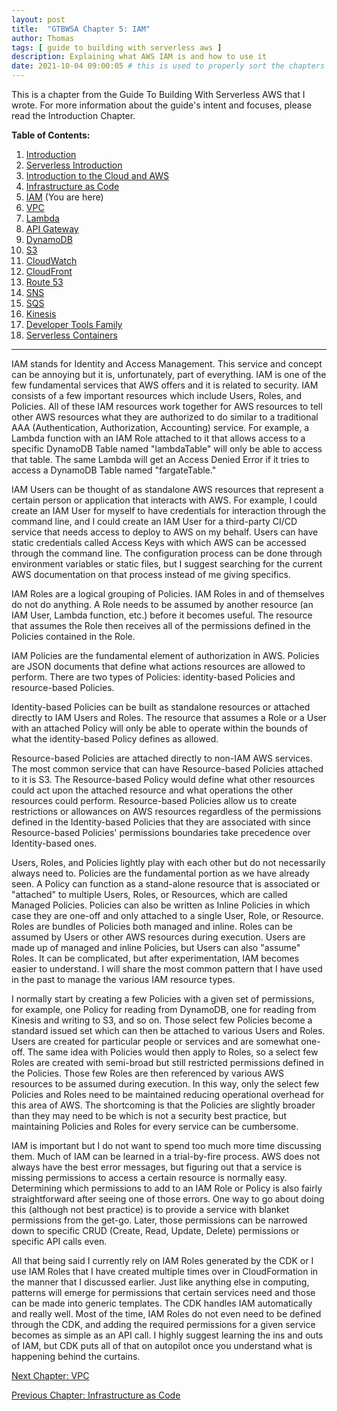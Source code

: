 ```yaml
---
layout: post
title:  "GTBWSA Chapter 5: IAM"
author: Thomas
tags: [ guide to building with serverless aws ]
description: Explaining what AWS IAM is and how to use it
date: 2021-10-04 09:00:05 # this is used to properly sort the chapters
---
```


This is a chapter from the Guide To Building With Serverless AWS that I wrote. For more information about the guide's intent and focuses, please read the Introduction Chapter.

**Table of Contents:**

1. [Introduction](/blog/gtbwsa-chapter-1-introduction)
2. [Serverless Introduction](/blog/gtbwsa-chapter-2-serverless-introduction)
3. [Introduction to the Cloud and AWS](/blog/gtbwsa-chapter-3-introduction-to-the-cloud-and-aws)
4. [Infrastructure as Code](/blog/gtbwsa-chapter-4-infrastructure-as-code)
5. [IAM](/blog/gtbwsa-chapter-5-iam) (You are here)
6. [VPC](/blog/gtbwsa-chapter-6-vpc)
7. [Lambda](/blog/gtbwsa-chapter-7-lambda)
8. [API Gateway](/blog/gtbwsa-chapter-8-api-gateway)
9. [DynamoDB](/blog/gtbwsa-chapter-9-dynamodb)
10. [S3](/blog/gtbwsa-chapter-10-s3)
11. [CloudWatch](/blog/gtbwsa-chapter-11-cloudwatch)
12. [CloudFront](/blog/gtbwsa-chapter-12-cloudfront)
13. [Route 53](/blog/gtbwsa-chapter-13-route-53)
14. [SNS](/blog/gtbwsa-chapter-14-sns)
15. [SQS](/blog/gtbwsa-chapter-15-sqs)
16. [Kinesis](/blog/gtbwsa-chapter-16-kinesis)
17. [Developer Tools Family](/blog/gtbwsa-chapter-17-developer-tools-family)
18. [Serverless Containers](/blog/gtbwsa-chapter-18-serverless-containers)

---

IAM stands for Identity and Access Management. This service and concept can be annoying but it is, unfortunately, part of everything. IAM is one of the few fundamental services that AWS offers and it is related to security. IAM consists of a few important resources which include Users, Roles, and Policies. All of these IAM resources work together for AWS resources to tell other AWS resources what they are authorized to do similar to a traditional AAA (Authentication, Authorization, Accounting) service. For example, a Lambda function with an IAM Role attached to it that allows access to a specific DynamoDB Table named "lambdaTable" will only be able to access that table. The same Lambda will get an Access Denied Error if it tries to access a DynamoDB Table named "fargateTable."

IAM Users can be thought of as standalone AWS resources that represent a certain person or application that interacts with AWS. For example, I could create an IAM User for myself to have credentials for interaction through the command line, and I could create an IAM User for a third-party CI/CD service that needs access to deploy to AWS on my behalf. Users can have static credentials called Access Keys with which AWS can be accessed through the command line. The configuration process can be done through environment variables or static files, but I suggest searching for the current AWS documentation on that process instead of me giving specifics.

IAM Roles are a logical grouping of Policies. IAM Roles in and of themselves do not do anything. A Role needs to be assumed by another resource (an IAM User, Lambda function, etc.) before it becomes useful. The resource that assumes the Role then receives all of the permissions defined in the Policies contained in the Role.

IAM Policies are the fundamental element of authorization in AWS. Policies are JSON documents that define what actions resources are allowed to perform. There are two types of Policies: identity-based Policies and resource-based Policies.

Identity-based Policies can be built as standalone resources or attached directly to IAM Users and Roles. The resource that assumes a Role or a User with an attached Policy will only be able to operate within the bounds of what the identity-based Policy defines as allowed.

Resource-based Policies are attached directly to non-IAM AWS services. The most common service that can have Resource-based Policies attached to it is S3. The Resource-based Policy would define what other resources could act upon the attached resource and what operations the other resources could perform. Resource-based Policies allow us to create restrictions or allowances on AWS resources regardless of the permissions defined in the Identity-based Policies that they are associated with since Resource-based Policies' permissions boundaries take precedence over Identity-based ones.

Users, Roles, and Policies lightly play with each other but do not necessarily always need to. Policies are the fundamental portion as we have already seen. A Policy can function as a stand-alone resource that is associated or "attached" to multiple Users, Roles, or Resources, which are called Managed Policies. Policies can also be written as Inline Policies in which case they are one-off and only attached to a single User, Role, or Resource. Roles are bundles of Policies both managed and inline. Roles can be assumed by Users or other AWS resources during execution. Users are made up of managed and inline Policies, but Users can also "assume" Roles. It can be complicated, but after experimentation, IAM becomes easier to understand. I will share the most common pattern that I have used in the past to manage the various IAM resource types.

I normally start by creating a few Policies with a given set of permissions, for example, one Policy for reading from DynamoDB, one for reading from Kinesis and writing to S3, and so on. Those select few Policies become a standard issued set which can then be attached to various Users and Roles. Users are created for particular people or services and are somewhat one-off. The same idea with Policies would then apply to Roles, so a select few Roles are created with semi-broad but still restricted permissions defined in the Policies. Those few Roles are then referenced by various AWS resources to be assumed during execution. In this way, only the select few Policies and Roles need to be maintained reducing operational overhead for this area of AWS. The shortcoming is that the Policies are slightly broader than they may need to be which is not a security best practice, but maintaining Policies and Roles for every service can be cumbersome.

IAM is important but I do not want to spend too much more time discussing them. Much of IAM can be learned in a trial-by-fire process. AWS does not always have the best error messages, but figuring out that a service is missing permissions to access a certain resource is normally easy. Determining which permissions to add to an IAM Role or Policy is also fairly straightforward after seeing one of those errors. One way to go about doing this (although not best practice) is to provide a service with blanket permissions from the get-go. Later, those permissions can be narrowed down to specific CRUD (Create, Read, Update, Delete) permissions or specific API calls even.

All that being said I currently rely on IAM Roles generated by the CDK or I use IAM Roles that I have created multiple times over in CloudFormation in the manner that I discussed earlier. Just like anything else in computing, patterns will emerge for permissions that certain services need and those can be made into generic templates. The CDK handles IAM automatically and really well. Most of the time, IAM Roles do not even need to be defined through the CDK, and adding the required permissions for a given service becomes as simple as an API call. I highly suggest learning the ins and outs of IAM, but CDK puts all of that on autopilot once you understand what is happening behind the curtains.


[Next Chapter: VPC](/blog/gtbwsa-chapter-6-vpc)

[Previous Chapter: Infrastructure as Code](/blog/gtbwsa-chapter-4-infrastructure-as-code)
